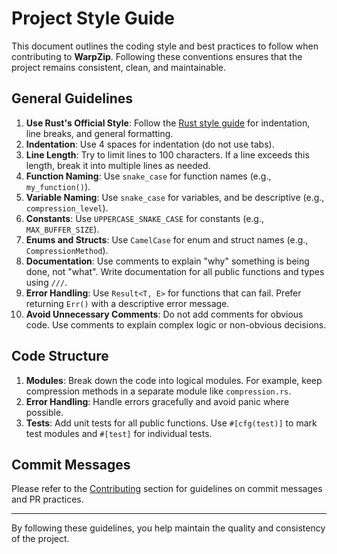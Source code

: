 # Project Style Guide

This document outlines the coding style and best practices to follow when contributing to **WarpZip**. Following these conventions ensures that the project remains consistent, clean, and maintainable.

## General Guidelines

1. **Use Rust's Official Style**: Follow the [Rust style guide](https://doc.rust-lang.org/nightly/style-guide/) for indentation, line breaks, and general formatting.
2. **Indentation**: Use 4 spaces for indentation (do not use tabs).
3. **Line Length**: Try to limit lines to 100 characters. If a line exceeds this length, break it into multiple lines as needed.
4. **Function Naming**: Use `snake_case` for function names (e.g., `my_function()`).
5. **Variable Naming**: Use `snake_case` for variables, and be descriptive (e.g., `compression_level`).
6. **Constants**: Use `UPPERCASE_SNAKE_CASE` for constants (e.g., `MAX_BUFFER_SIZE`).
7. **Enums and Structs**: Use `CamelCase` for enum and struct names (e.g., `CompressionMethod`).
8. **Documentation**: Use comments to explain "why" something is being done, not "what". Write documentation for all public functions and types using `///`.
9. **Error Handling**: Use `Result<T, E>` for functions that can fail. Prefer returning `Err()` with a descriptive error message.
10. **Avoid Unnecessary Comments**: Do not add comments for obvious code. Use comments to explain complex logic or non-obvious decisions.

## Code Structure

1. **Modules**: Break down the code into logical modules. For example, keep compression methods in a separate module like `compression.rs`.
2. **Error Handling**: Handle errors gracefully and avoid panic where possible.
3. **Tests**: Add unit tests for all public functions. Use `#[cfg(test)]` to mark test modules and `#[test]` for individual tests.

## Commit Messages

Please refer to the [Contributing](README.md#contributing) section for guidelines on commit messages and PR practices.

---

By following these guidelines, you help maintain the quality and consistency of the project.
